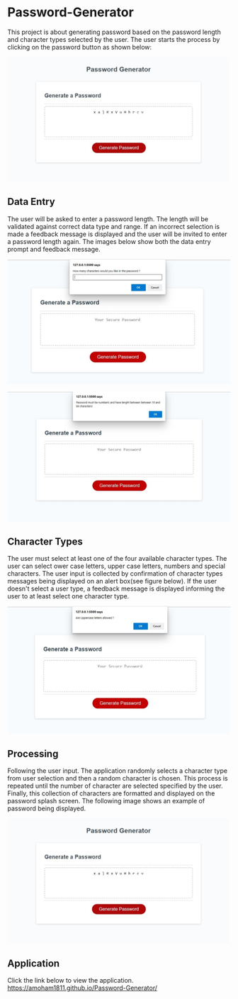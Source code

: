 # Password-Generator
This project is about generating password based on the password length and character types selected by the user. The user starts the process by clicking on the password button as shown below:

![PasswordSplashScreen](./assets/images/passworddisplay.jpg)

## Data Entry
The user will be asked to enter a password length. The length will be validated against correct data type and range. If an incorrect selection is made a feedback message is displayed and the user will be invited to enter a password length again. The images below show both the data entry prompt and feedback message.

![PasswordLength](./assets/images/passwordlength.jpg)

![FeedbackMessage](./assets/images/FeedbackMessage.jpg)

## Character Types
The user must select at least one of the four available character types. The user can select ower case letters, upper case letters, numbers and special characters. The user input is collected by confirmation of character types messages being displayed on an alert box(see figure below). If the user doesn't select a user type, a feedback message is displayed informing the user to at least select one character type.

![PasswordCharacterTypes](./assets/images/passwordchartype.jpg)

## Processing
Following the user input. The application randomly selects a character type from user selection and then a random character is chosen. This process is repeated until the number of character are selected specified by the user. Finally, this collection of characters are formatted and displayed on the password splash screen. The following image shows an example of password being displayed.

![PasswordDisplay](./assets/images/passworddisplay.jpg)

## Application
Click the link below to view the application.
https://amoham1811.github.io/Password-Generator/